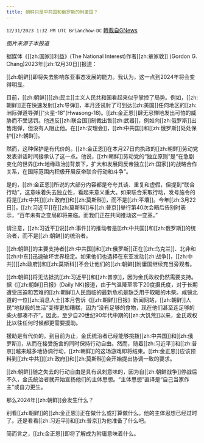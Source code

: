 ```yaml
---
title: 朝鲜只是中共国和俄罗斯的附庸国？
---
```

`12/31/2023 1:32 PM UTC Brianchow-DC` [轉載自GNews](https://gnews.org/articles/2170017)

*图片来源于本报道*

据媒体《[[zh:国家]]利益》(The National Interest)作者[[zh:章家敦]] (Gordon G. Chang)2023年[[zh:12月30日]]报道：

[[zh:朝鲜]]即将失去影响东亚事态发展的能力。我认为，这一点到2024年将会变得明显。

目前，[[zh:朝鲜]][[zh:民主]]主义人民共和国看起来似乎掌控了局势。例如，[[zh:朝鲜]]正在快速发射[[zh:导弹]]，本月还试射了可到达[[zh:美国]]任何地区的[[zh:洲际弹道导弹]]“火星\-18”(Hwasong-18)。[[zh:金正恩]]肆无忌惮地发出可怕的威胁而不受惩罚。他违反[[zh:联合国]]制裁出售[[zh:武器]]，例如向[[zh:俄罗斯]]出售炮弹，但没有人阻止他。在[[zh:安理会]]，[[zh:中共国]]和[[zh:俄罗斯]]处处保护[[zh:朝鲜]]。

然而，这种保护是有代价的。[[zh:金正恩]]在本月27日向执政的[[zh:朝鲜]]劳动党发表讲话时间接承认了这一点。他说，[[zh:朝鲜]]劳动党的“独立原则”是“在急剧变化的世界[[zh:地缘政治]]背景下，扩大和发展同反帝独立[[zh:国家]]的战略合作关系，在国际范围内积极开展反帝联合行动和斗争”。

是的，[[zh:金正恩]]所说的大部分内容都是夸夸其谈、重复和虚假，但提到“联合行动”，这意味着失去独立性，看起来意义重大。如果联合采取行动，发号施令的将是[[zh:中共]][[zh:政府]]和[[zh:莫斯科]]，而不是[[zh:平壤]]。今年[[zh:3月22日]]，[[zh:习近平]]在[[zh:莫斯科]]与[[zh:普京]]举行第40次会晤后告别时表示，“百年未有之变局即将来临。而我们正在共同推动这一变革。”

请注意，[[zh:习近平]]说[[zh:事件]]的推动者是[[zh:中共国]]和[[zh:俄罗斯]]的统治者，而不是[[zh:朝鲜]]的统治者。

[[zh:朝鲜]]的主要支持者[[zh:中共国]]和[[zh:俄罗斯]]正在[[zh:乌克兰]]、北非和[[zh:中东]]迅速破坏世界稳定。如果他们也选择在东亚发动[[zh:战争]]，[[zh:中共]][[zh:政府]]和[[zh:莫斯科]]不会让他们的[[zh:朝鲜]]附庸国继续充当旁观者。

[[zh:朝鲜]]将无法抵抗[[zh:习近平]]和[[zh:普京]]，因为金氏政权仍然需要支持。据《[[zh:朝鲜]]日报》(Daily NK)报道，由于气温降至零下20度摄氏度，对于长期遭受压迫和苦难的[[zh:朝鲜]]人民面临的最新危机是缺乏用于取暖的木柴。咸镜北道的一位[[zh:消息人士]]本月告诉《[[zh:朝鲜]]日报》新闻网站，[[zh:朝鲜]]人民“地狱般的生活”变得更加糟糕，因为“没有足够的食物，现在他们甚至连足够的柴火都凑不齐”。因此，至少自20世纪90年代中期的[[zh:大饥荒]]以来，金氏政权比以往任何时候都更需要援助。

援助是有代价的。到目前为止，金氏统治者已经能够挑拨[[zh:中共国]]和[[zh:俄罗斯]]，从而在接受施舍的同时保持行动自由。然而，随着[[zh:习近平]]和[[zh:普京]]越来越多地协调行动，[[zh:朝鲜]]的这场游戏即将结束。[[zh:金正恩]]应该预料到[[zh:中共]][[zh:政府]]和[[zh:莫斯科]]会开始提出协调一致的要求。

[[zh:朝鲜]]随之失去的行动自由是具有讽刺意味的，因为自[[zh:朝鲜战争]]停战后不久，金氏统治者就开始宣扬他们的主体思想。“主体思想”直译是“自己当家作主”或自力更生。

那么2024年[[zh:朝鲜]]会发生什么？

别看[[zh:朝鲜]]的[[zh:金正恩]]正在做什么或打算做什么。他的主体思想已经过时了。还是看看[[zh:习近平]]和[[zh:普京]]为他准备了什么吧。

简而言之，[[zh:金正恩]]即将了解成为附庸意味着什么。
